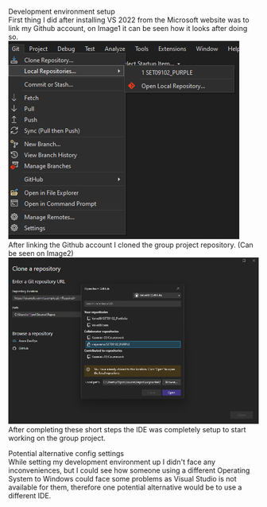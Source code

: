 Development environment setup\
First thing I did after installing VS 2022 from the Microsoft website was to link my Github account, on Image1 it can be seen how it looks after doing so.\
![image1](images/Image1.png)\
After linking the Github account I cloned the group project repository. (Can be seen on Image2)\
![image2](images/Image2.png)\
After completing these short steps the IDE was completely setup to start working on the group project.

Potential alternative config settings\
While setting my development environment up I didn't face any inconveniences, but I could see how someone using a different Operating System to Windows could face some problems as Visual Studio is not available for them, therefore one potential alternative would be to use a different IDE.
